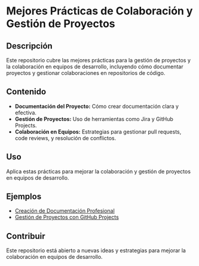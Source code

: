 # Mejores Prácticas de Colaboración y Gestión de Proyectos

## Descripción
Este repositorio cubre las mejores prácticas para la gestión de proyectos y la colaboración en equipos de desarrollo, incluyendo cómo documentar proyectos y gestionar colaboraciones en repositorios de código.

## Contenido
- **Documentación del Proyecto:** Cómo crear documentación clara y efectiva.
- **Gestión de Proyectos:** Uso de herramientas como Jira y GitHub Projects.
- **Colaboración en Equipos:** Estrategias para gestionar pull requests, code reviews, y resolución de conflictos.

## Uso
Aplica estas prácticas para mejorar la colaboración y gestión de proyectos en equipos de desarrollo.

## Ejemplos
- [Creación de Documentación Profesional](./guides/professional-documentation.md)
- [Gestión de Proyectos con GitHub Projects](./guides/github-projects-management.md)

## Contribuir
Este repositorio está abierto a nuevas ideas y estrategias para mejorar la colaboración en equipos de desarrollo.
